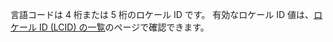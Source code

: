言語コードは 4 桁または 5 桁のロケール ID です。 有効なロケール ID 値は、[ロケール ID (LCID) の一覧](https://go.microsoft.com/fwlink/?LinkId=122128)のページで確認できます。